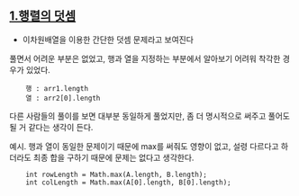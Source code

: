 ## [1.행렬의 덧셈](https://school.programmers.co.kr/learn/courses/30/lessons/12950)
 - 이차원배열을 이용한 간단한 덧셈 문제라고 보여진다

풀면서 어려운 부분은 없었고, 행과 열을 지정하는 부분에서 알아보기 어려워 착각한 경우가 있었다.
        
        행 : arr1.length
        열 : arr2[0].length
        
다른 사람들의 풀이를 보면 대부분 동일하게 풀었지만, 좀 더 명시적으로 써주고 풀어도 될 거 같다는 생각이 든다.

예시. 행과 열이 동일한 문제이기 때문에 max를 써줘도 영향이 없고, 설령 다르다고 하더라도 최종 합을 구하기 때문에 문제는 없다고 생각한다. 


        int rowLength = Math.max(A.length, B.length);
        int colLength = Math.max(A[0].length, B[0].length);


